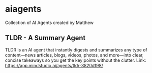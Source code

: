 # aiagents
Collection of AI Agents created by Matthew

## TLDR - A Summary Agent

TLDR is an AI agent that instantly digests and summarizes any type of content—news articles, blogs, videos, photos, and more—into clear, concise takeaways so you get the key points without the clutter.
Link: https://app.mindstudio.ai/agents/tldr-3820d198/
